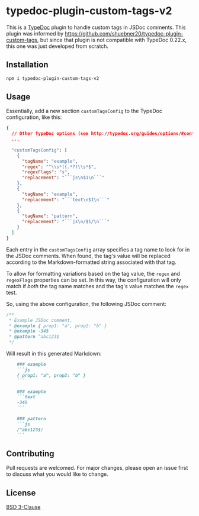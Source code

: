 # typedoc-plugin-custom-tags-v2
This is a [TypeDoc](https://github.com/TypeStrong/typedoc) plugin to handle 
custom tags in JSDoc comments.  This plugin was informed by 
https://github.com/shuebner20/typedoc-plugin-custom-tags, but since that plugin
is not compatible with TypeDoc 0.22.x, this one was just developed from scratch.

## Installation
```bash
npm i typedoc-plugin-custom-tags-v2
```

## Usage
Essentially, add a new section `customTagsConfig` to the TypeDoc configuration, like this:
```json
{
  // Other TypeDoc options (see http://typedoc.org/guides/options/#configuration-options)...
  ...
  
  "customTagsConfig": [
    {
      "tagName": "example",
      "regex": "^\\s*({.*?)\\s*$",
      "regexFlags": "s",
      "replacement": "```js\n$1\n```"
    },
    {
      "tagName": "example",
      "replacement": "```text\n$1\n```"
    },
    {
      "tagName": "pattern",
      "replacement": "```js\n/$1/\n```"
    }
  ]
}
```
Each entry in the `customTagsConfig` array specifies a tag name to look for in
the JSDoc comments. When found, the tag's value will be replaced according to 
the Markdown-formatted string associated with that tag.

To allow for formatting variations based on the tag value, the `regex` and 
`regexFlags` properties can be set. In this way, the configuration will only 
match if *both* the tag name matches and the tag's value matches the `regex` 
test.

So, using the above configuration, the following JSDoc comment:
```js
/**
 * Example JSDoc comment.
 * @example { prop1: "a", prop2: "b" }
 * @example -345
 * @pattern ^abc123$
 */
```
Will result in this generated Markdown:

```markdown
    ### example
    ```js
    { prop1: "a", prop2: "b" }
    ```

    ### example
    ```text 
    -345
    ```

    ### pattern
    ```js
    /^abc123$/
    ```
```

## Contributing
Pull requests are welcomed. For major changes, please open an issue first to 
discuss what you would like to change.

## License
[BSD 3-Clause](https://opensource.org/licenses/BSD-3-Clause)
